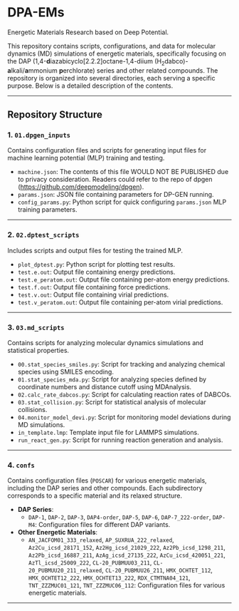 # DPA-EMs
Energetic Materials Research based on Deep Potential.


This repository contains scripts, configurations, and data for molecular dynamics (MD) simulations of energetic materials, specifically focusing on the DAP (1,4-**d**iazabicyclo[2.2.2]octane-1,4-diium ($\mathrm{H_2dabco}$)-**a**lkali/**a**mmonium  **p**erchlorate) series and other related compounds. The repository is organized into several directories, each serving a specific purpose. Below is a detailed description of the contents.

---

## Repository Structure

### **1. `01.dpgen_inputs`**
Contains configuration files and scripts for generating input files for machine learning potential (MLP) training and testing.
- `machine.json`: The contents of this file WOULD NOT BE PUBLISHED due to privacy consideration. Readers could refer to the repo of dpgen (https://github.com/deepmodeling/dpgen).
- `params.json`: JSON file containing parameters for DP-GEN running.
- `config_params.py`: Python script for quick configuring `params.json` MLP training parameters.

---

### **2. `02.dptest_scripts`**
Includes scripts and output files for testing the trained MLP.
- `plot_dptest.py`: Python script for plotting test results.
- `test.e.out`: Output file containing energy predictions.
- `test.e_peratom.out`: Output file containing per-atom energy predictions.
- `test.f.out`: Output file containing force predictions.
- `test.v.out`: Output file containing virial predictions.
- `test.v_peratom.out`: Output file containing per-atom virial predictions.

---

### **3. `03.md_scripts`**
Contains scripts for analyzing molecular dynamics simulations and statistical properties.
- `00.stat_species_smiles.py`: Script for tracking and analyzing chemical species using SMILES encoding.
- `01.stat_species_mda.py`: Script for analyzing species defined by coordinate numbers and distance cutoff using MDAnalysis.
- `02.calc_rate_dabcos.py`: Script for calculating reaction rates of DABCOs.
- `03.stat_collision.py`: Script for statistical analysis of molecular collisions.
- `04.monitor_model_devi.py`: Script for monitoring model deviations during MD simulations.
- `in_template.lmp`: Template input file for LAMMPS simulations.
- `run_react_gen.py`: Script for running reaction generation and analysis.

---

### **4. `confs`**
Contains configuration files (`POSCAR`) for various energetic materials, including the DAP series and other compounds. Each subdirectory corresponds to a specific material and its relaxed structure.
- **DAP Series**:
  - `DAP-1`, `DAP-2`, `DAP-3`, `DAP4-order`, `DAP-5`, `DAP-6`, `DAP-7_222-order`, `DAP-M4`: Configuration files for different DAP variants.
- **Other Energetic Materials**:
  - `AN_JACFOM01_333_relaxed`, `AP_SUXRUA_222_relaxed`, `Az2Cu_icsd_28171_152`, `Az2Hg_icsd_21029_222`, `Az2Pb_icsd_1298_211`, `Az2Pb_icsd_16887_211`, `AzAg_icsd_27135_222`, `AzCu_icsd_420051_221`, `AzTl_icsd_25009_222`, `CL-20_PUBMUU03_211`, `CL-20_PUBMUU20_211_relaxed`, `CL-20_PUBMUU26_211`, `HMX_OCHTET_112`, `HMX_OCHTET12_222`, `HMX_OCHTET13_222`, `RDX_CTMTNA04_121`, `TNT_ZZZMUC01_121`, `TNT_ZZZMUC06_112`: Configuration files for various energetic materials.

---

